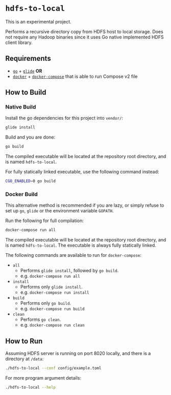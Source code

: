 # `hdfs-to-local`

This is an experimental project.

Performs a recursive directory copy from HDFS host to local storage. Does not
require any Hadoop binaries since it uses Go native implemented HDFS client
library.

## Requirements

* [`go`](https://golang.org/dl/) + [`glide`](https://glide.sh/) **OR**
* [`docker`](https://www.docker.com/get-docker) +
  [`docker-compose`](https://docs.docker.com/compose/install/) that is able to
  run Compose v2 file

## How to Build

### Native Build

Install the go dependencies for this project into `vendor/`:

```bash
glide install
```

Build and you are done:

```bash
go build
```

The compiled executable will be located at the repository root directory, and is
named `hdfs-to-local`.

For fully statically linked executable, use the following command instead:

```bash
CGO_ENABLED=0 go build
```

### Docker Build

This alternative method is recommended if you are lazy, or simply refuse to set
up `go`, `glide` or the environment variable `GOPATH`.

Run the following for full compilation:

```bash
docker-compose run all
```

The compiled executable will be located at the repository root directory, and is
named `hdfs-to-local`. The executable is always fully statically linked.

The following commands are available to run for `docker-compose`:

* `all`
  * Performs `glide install`, followed by `go build`.
  * e.g. `docker-compose run all`
* `install`
  * Performs only `glide install`.
  * e.g. `docker-compose run install`
* `build`
  * Performs only `go build`.
  * e.g. `docker-compose run build`
* `clean`
  * Performs `go clean`.
  * e.g. `docker-compose run clean`

## How to Run

Assuming HDFS server is running on port 8020 locally, and there is a directory
at `/data`:

```bash
./hdfs-to-local --conf config/example.toml
```

For more program argument details:

```bash
./hdfs-to-local --help
```
